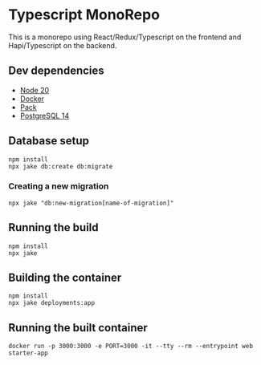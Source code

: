 # Typescript MonoRepo

This is a monorepo using React/Redux/Typescript on the frontend and Hapi/Typescript on the backend.

## Dev dependencies

 * [Node 20](https://nodejs.org/)
 * [Docker](https://www.docker.com/get-started)
 * [Pack](https://buildpacks.io/docs/tools/pack/)
 * [PostgreSQL 14](https://www.postgresql.org)

## Database setup

```
npm install
npx jake db:create db:migrate
```

### Creating a new migration

```
npx jake "db:new-migration[name-of-migration]"
```

## Running the build

```
npm install
npx jake
```

## Building the container

```
npm install
npx jake deployments:app
```

## Running the built container

```
docker run -p 3000:3000 -e PORT=3000 -it --tty --rm --entrypoint web starter-app
```
